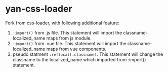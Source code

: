 # yan-css-loader

Fork from css-loader, with following additional feature:

1. ```:import()``` from .js file. This statement will import the classname-localized_name maps from js module.
2. ```:import()``` from .vue file. This statement will import the classname-localized_name maps from vue components.
3. pseudo statment ```:reflocal(.classname)```. This statement will change the classname to the localized_name which imported from :import() statement.


